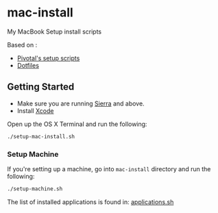 # mac-install

My MacBook Setup install scripts

Based on :
- [Pivotal's setup scripts](https://github.com/pivotal/workstation-setup)
- [Dotfiles](https://github.com/pakoito/dotfiles)

## Getting Started

- Make sure you are running [Sierra](http://www.apple.com/macos/sierra/) and above.
- Install [Xcode](https://itunes.apple.com/us/app/xcode/id497799835?mt=12)

Open up the OS X Terminal and run the following:

```sh
./setup-mac-install.sh
```

### Setup Machine

If you're setting up a machine, go into `mac-install` directory and run the following:

```sh
./setup-machine.sh
```

The list of installed applications is found in: [applications.sh](/scripts/applications.sh)

